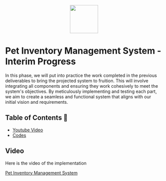 <p align="center">
  <img src="https://github.com/jjn7702/SECJ1023-PT2/blob/main/Submission/sec08_23242/Group%2010/Images/OIG3.jpg" width="90" height="90">
</p>

# Pet Inventory Management System - Interim Progress

In this phase, we will put into practice the work completed in the previous deliverables to bring the projected system to fruition. This will involve integrating all components and ensuring they work cohesively to meet the system's objectives. By meticulously implementing and testing each part, we aim to create a seamless and functional system that aligns with our initial vision and requirements.
## Table of Contents 📖
- [Youtube Video](https://www.youtube.com/watch?v=wd45gc6n8xo&t=310s)
- [Codes](https://github.com/jjn7702/SECJ1023-PT2/tree/main/Submission/sec08_23242/Group%2010/Interim%20Progress/Codes)

## Video

Here is the video of the implementation

[Pet Inventory Management System](https://www.youtube.com/watch?v=wd45gc6n8xo&t=310s)


